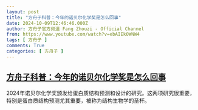 ```yaml
---
layout: post
title: "方舟子科普：今年的诺贝尔化学奖是怎么回事"
date: 2024-10-09T12:46:46.000Z
author: 方舟子官方频道 Fang Zhouzi - Official Channel
from: https://www.youtube.com/watch?v=ebAIEkOWNW4
tags: [ 方舟子 ]
comments: True
categories: [ 方舟子 ]
---
```

<!--1728478006000-->
[方舟子科普：今年的诺贝尔化学奖是怎么回事](https://www.youtube.com/watch?v=ebAIEkOWNW4)
------

<div>
2024年诺贝尔化学奖颁发给蛋白质结构预测和设计的研究。这两项研究很重要，特别是蛋白质结构预测尤其重要，被称为结构生物学的圣杯。
</div>
